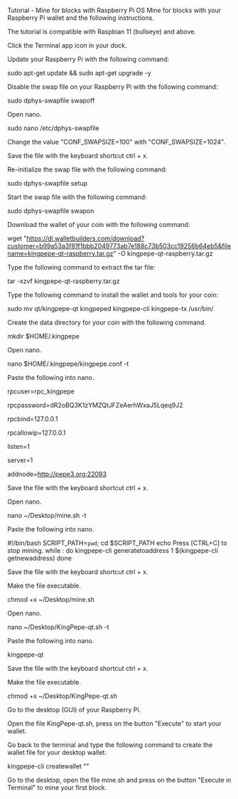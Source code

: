 Tutorial - Mine for blocks with Raspberry Pi OS
Mine for blocks with your Raspberry Pi wallet and the following instructions.

The tutorial is compatible with Raspbian 11 (bullseye) and above.

Click the Terminal app icon in your dock.

Update your Raspberry Pi with the following command:

sudo apt-get update && sudo apt-get upgrade -y

Disable the swap file on your Raspberry Pi with the following command:

sudo dphys-swapfile swapoff

Open nano.

sudo nano /etc/dphys-swapfile

Change the value "CONF_SWAPSIZE=100" with "CONF_SWAPSIZE=1024".

Save the file with the keyboard shortcut ctrl + x.

Re-initialize the swap file with the following command:

sudo dphys-swapfile setup

Start the swap file with the following command:

sudo dphys-swapfile swapon

Download the wallet of your coin with the following command:

wget "https://dl.walletbuilders.com/download?customer=b99a53a3f81f1bbb2049773ab7e188c73b503cc19256b64eb5&filename=kingpepe-qt-raspberry.tar.gz" -O kingpepe-qt-raspberry.tar.gz

Type the following command to extract the tar file:

tar -xzvf kingpepe-qt-raspberry.tar.gz

Type the following command to install the wallet and tools for your coin:

sudo mv qt/kingpepe-qt kingpeped kingpepe-cli kingpepe-tx /usr/bin/

Create the data directory for your coin with the following command.

mkdir $HOME/.kingpepe

Open nano.

nano $HOME/.kingpepe/kingpepe.conf -t

Paste the following into nano.

rpcuser=rpc_kingpepe

rpcpassword=dR2oBQ3K1zYMZQtJFZeAerhWxaJ5Lqeq9J2

rpcbind=127.0.0.1

rpcallowip=127.0.0.1

listen=1

server=1

addnode=http://pepe3.org:22093


Save the file with the keyboard shortcut ctrl + x.

Open nano.

nano ~/Desktop/mine.sh -t

Paste the following into nano.

#!/bin/bash
SCRIPT_PATH=`pwd`;
cd $SCRIPT_PATH
echo Press [CTRL+C] to stop mining.
while :
do
 kingpepe-cli generatetoaddress 1 $(kingpepe-cli getnewaddress)
done

Save the file with the keyboard shortcut ctrl + x.

Make the file executable.

chmod +x ~/Desktop/mine.sh

Open nano.

nano ~/Desktop/KingPepe-qt.sh -t

Paste the following into nano.

kingpepe-qt

Save the file with the keyboard shortcut ctrl + x.

Make the file executable.

chmod +x ~/Desktop/KingPepe-qt.sh

Go to the desktop (GUI) of your Raspberry Pi.

Open the file KingPepe-qt.sh, press on the button "Execute" to start your wallet.

Go back to the terminal and type the following command to create the wallet file for your desktop wallet:

kingpepe-cli createwallet ""

Go to the desktop, open the file mine.sh and press on the button "Execute in Terminal" to mine your first block.
